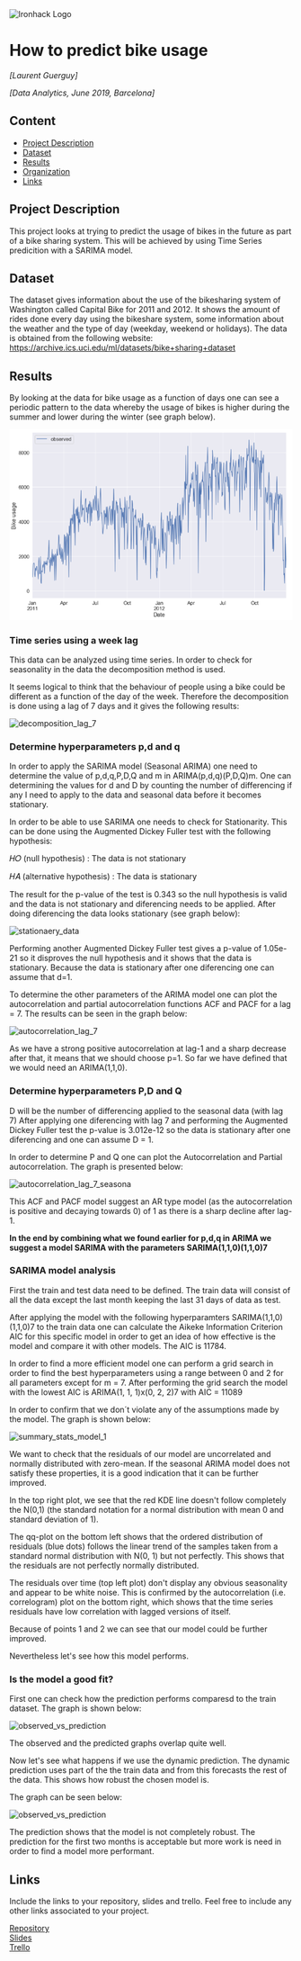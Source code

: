 <img src="https://bit.ly/2VnXWr2" alt="Ironhack Logo" width="100"/>

# How to predict bike usage
*[Laurent Guerguy]*

*[Data Analytics, June 2019, Barcelona]*

## Content
- [Project Description](#project-description)
- [Dataset](#dataset)
- [Results](#results)
- [Organization](#organization)
- [Links](#links)

<a name="project-description"></a>

## Project Description
This project looks at trying to predict the usage of bikes in the future as part of a bike sharing system.
This will be achieved by using Time Series predicition with a SARIMA model.


<a name="dataset"></a>

## Dataset
The dataset gives information about the use of the bikesharing system of Washington called Capital Bike for 2011 and 2012. It shows the amount of rides done every day using the bikeshare system, some information about the weather and the type of day (weekday, weekend or holidays).
The data is obtained from the following website: https://archive.ics.uci.edu/ml/datasets/bike+sharing+dataset


<a name="results"></a>

## Results

By looking at the data for bike usage as a function of days one can see a periodic pattern to the data whereby the usage of bikes is higher during the summer and lower during the winter (see graph below).

![graph_usage_time](Images/graph_usage_time.PNG "Bike usage as a function of time")


### Time series using a week lag

This data can be analyzed using time series. 
In order to check for seasonality in the data the decomposition method is used.

It seems logical to think that the behaviour of people using a bike could be different as a function of the day of the week. Therefore the decomposition is done using a lag of 7 days and it gives the following results:

![decomposition_lag_7](../Images/decomposition_lag_7.png "Decomposition analysis for lag 7")


### Determine hyperparameters p,d and q

In order to apply the SARIMA model (Seasonal ARIMA) one need to determine the value of p,d,q,P,D,Q and m in ARIMA(p,d,q)(P,D,Q)m.
One can determining the values for d and D by counting the number of differencing if any I need to apply to the data and seasonal data before it becomes stationary.


In order to be able to use SARIMA one needs to check for Stationarity. This can be done using the Augmented Dickey Fuller test with the following hypothesis:

𝐻𝑂 (null hypothesis) : The data is not stationary

𝐻𝐴 (alternative hypothesis) : The data is stationary

The result for the p-value of the test is 0.343 so the null hypothesis is valid and the data is not stationary and diferencing needs to be applied. After doing diferencing the data looks stationary (see graph below):

![stationaery_data](../Images/stationaery_data.png "Stationary data graph")


Performing another Augmented Dickey Fuller test gives a p-value of 1.05e-21 so it disproves the null hypothesis and it shows that the data is stationary.
Because the data is stationary after one diferencing one can assume that d=1.


To determine the other parameters of the ARIMA model one can plot the autocorrelation and partial autocorrelation functions ACF and PACF for a lag = 7. The results can be seen in the graph below:

![autocorrelation_lag_7](../Images/autocorrelation_lag_7.png "Autocorrelation graph")


As we have a strong positive autocorrelation at lag-1 and a sharp decrease after that, it means that we should choose p=1. So far we have defined that we would need an ARIMA(1,1,0).



### Determine hyperparameters P,D and Q

 D will be the number of differencing applied to the seasonal data (with lag 7)
 After applying one diferencing with lag 7 and performing the Augmented Dickey Fuller test the p-value is 3.012e-12 so the data is stationary after one diferencing and one can assume D = 1.
 
 In order to determine P and Q one can plot the Autocorrelation and Partial autocorrelation. The graph is presented below:
 
 ![autocorrelation_lag_7_seasona](../Images/autocorrelation_lag_7_seasonal.png "Autocorrelation graph seasonal")


This ACF and PACF model suggest an AR type model (as the autocorrelation is positive and decaying towards 0) of 1 as there is a sharp decline after lag-1.



**In the end by combining what we found earlier for p,d,q in ARIMA we suggest a model SARIMA with the parameters SARIMA(1,1,0)(1,1,0)7**



### SARIMA model analysis

First the train and test data need to be defined. The train data will consist of all the data except the last month keeping the last 31 days of data as test.

After applying the model with the following hyperparamters SARIMA(1,1,0)(1,1,0)7 to the train data one can calculate the Aikeke Information Criterion AIC for this specific model in order to get an idea of how effective is the model and compare it with other models.
The AIC is 11784.


In order to find a more efficient model one can perform a grid search in order to find the best hyperparameters using a range between 0 and 2 for all parameters except for m = 7.
After performing the grid search the model with the lowest AIC is ARIMA(1, 1, 1)x(0, 2, 2)7 with AIC = 11089


In order to confirm that we don´t violate any of the assumptions made by the model. The graph is shown below:


![summary_stats_model_1](../Images/summary_stats_model_1.png "Summary statistics model 1")


We want to check that the residuals of our model are uncorrelated and normally distributed with zero-mean. If the seasonal ARIMA model does not satisfy these properties, it is a good indication that it can be further improved.

In the top right plot, we see that the red KDE line doesn't follow completely the N(0,1) (the standard notation for a normal distribution with mean 0 and standard deviation of 1).

The qq-plot on the bottom left shows that the ordered distribution of residuals (blue dots) follows the linear trend of the samples taken from a standard normal distribution with N(0, 1) but not perfectly. This shows that the residuals are not perfectly normally distributed.

The residuals over time (top left plot) don't display any obvious seasonality and appear to be white noise. This is confirmed by the autocorrelation (i.e. correlogram) plot on the bottom right, which shows that the time series residuals have low correlation with lagged versions of itself.

Because of points 1 and 2 we can see that our model could be further improved.

Nevertheless let's see how this model performs.


### Is the model a good fit?

First one can check how the prediction performs comparesd to the train dataset. The graph is shown below:


![observed_vs_prediction](../Images/observed_vs_prediction.png "Observed vs prediction")

The observed and the predicted graphs overlap quite well.

Now let's see what happens if we use the dynamic prediction. The dynamic prediction uses part of the the train data and from this forecasts the rest of the data. This shows how robust the chosen model is.

The graph can be seen below:

![observed_vs_prediction](../Images/observed_vs_prediction.png "Observed vs prediction")


The prediction shows that the model is not completely robust. The prediction for the first two months is acceptable but more work is need in order to find a model more performant.




<a name="links"></a>

## Links
Include the links to your repository, slides and trello. Feel free to include any other links associated to your project. 

[Repository](https://github.com/laurent-guerguy/Project-Week-5-Your-Own-Project/tree/master/your-project)  
[Slides](https://slides.com/)  
[Trello](https://trello.com/en)  
